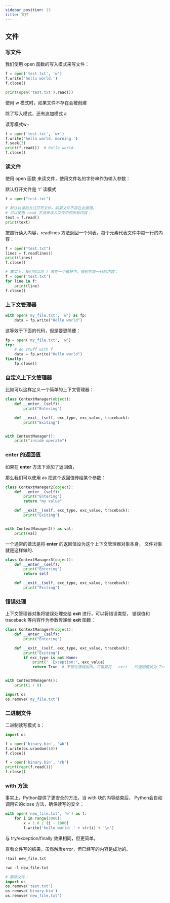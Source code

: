 ```yaml
---
sidebar_position: 13
title: 文件
---
```


## 文件

### 写文件

我们使用 open 函数的写入模式来写文件：

```python
f = open('test.txt', 'w')
f.write('hello world.')
f.close()
```

```python
print(open('test.txt').read())
```

使用 w 模式时，如果文件不存在会被创建

除了写入模式，还有追加模式 a

读写模式w+

```python
f = open('test.txt', 'w+')
f.write('hello world. morning.')
f.seek(3)
print(f.read())  # hello world.
f.close()
```

### 读文件

使用 open 函数 来读文件，使用文件名的字符串作为输入参数：

默认打开文件是 ‘r’ 读模式

```python
f = open("test.txt")

# 默认以读的方式打开文件，如果文件不存在会报错。
# 可以使用 read 方法来读入文件中的所有内容：
text = f.read()
print(text)
```

按照行读入内容，readlines 方法返回一个列表，每个元素代表文件中每一行的内容：

```python
f = open("test.txt")
lines = f.readlines()
print(lines)
f.close()
```

```python
# 事实上，我们可以将 f 放在一个循环中，得到它每一行的内容：
f = open('test.txt')
for line in f:
    print(line)
f.close()
```

### 上下文管理器

```python
with open('my_file.txt', 'w') as fp:
    data = fp.write("Hello world")
```

这等效于下面的代码，但是要更简便：

```python
fp = open('my_file.txt', 'w')
try:
    # do stuff with f
    data = fp.write("Hello world")
finally:
    fp.close()
```

### 自定义上下文管理器

比如可以这样定义一个简单的上下文管理器：

```python
class ContextManager(object):
    def __enter__(self):
        print("Entering")

    def __exit__(self, exc_type, exc_value, traceback):
        print("Exiting")


with ContextManager():
    print("inside operate")
```

### **enter** 的返回值

如果在 **enter** 方法下添加了返回值，

那么我们可以使用 as 把这个返回值传给某个参数：

```python
class ContextManager2(object):
    def __enter__(self):
        print("Entering")
        return "my value"

    def __exit__(self, exc_type, exc_value, traceback):
        print("Exiting")


with ContextManager2() as val:
    print(val)

```

一个通常的做法是将 **enter** 的返回值设为这个上下文管理器对象本身，
文件对象就是这样做的.

```python
class ContextManager3(object):
    def __enter__(self):
        print("Entering")
        return self

    def __exit__(self, exc_type, exc_value, traceback):
        print("Exiting")

```

### 错误处理

上下文管理器对象将错误处理交给 **exit** 进行，可以将错误类型，
错误值和 traceback 等内容作为参数传递给 **exit** 函数：

```python
class ContextManager4(object):
    def __enter__(self):
        print("Entering")

    def __exit__(self, exc_type, exc_value, traceback):
        print("Exiting")
        if exc_type is not None:
            print("  Exception:", exc_value)
            return True  # 不想让错误抛出，只需要将 __exit__ 的返回值设为 True


with ContextManager4():
    print(1 / 0)

```

```python
import os
os.remove('my_file.txt')
```

### 二进制文件

二进制读写模式 b：

```python
import os

f = open('binary.bin', 'wb')
f.write(os.urandom(10))
f.close()
```

```python
f = open('binary.bin', 'rb')
print(repr(f.read()))
f.close()
```

### with 方法

事实上，Python提供了更安全的方法，当 with 块的内容结束后，
Python会自动调用它的close 方法，确保读写的安全：

```python
with open('new_file.txt', 'w') as f:
    for i in range(3000):
        x = 1.0 / (i - 1000)
        f.write('hello world: ' + str(i) + '\n')
```

与 try/exception/finally 效果相同，但更简单。

查看文件写的结果，虽然触发error，但已经写的内容是成功的。

```python
!tail new_file.txt
```

```python
!wc -l new_file.txt
```

```python
# 删除文件：
import os
os.remove('test.txt')
os.remove('binary.bin')
os.remove('new_file.txt')
```
